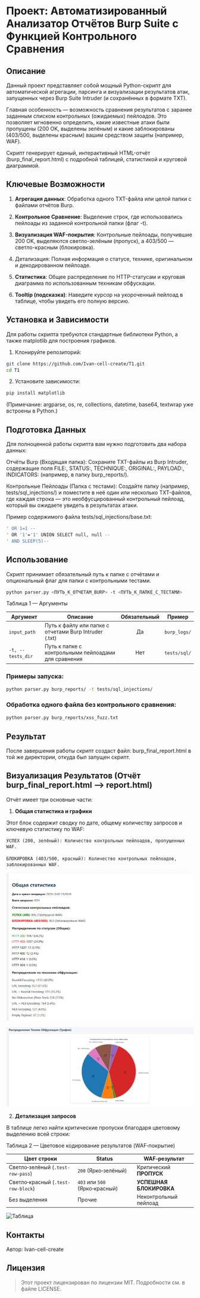 # Проект: Автоматизированный Анализатор Отчётов Burp Suite с Функцией Контрольного Сравнения

## Описание

Данный проект представляет собой мощный Python-скрипт для автоматической агрегации, парсинга и визуализации результатов атак, запущенных через Burp Suite Intruder (и сохранённых в формате TXT).

Главная особенность — возможность сравнения результатов с заранее заданным списком контрольных (ожидаемых) пейлоадов. Это позволяет мгновенно определить, какие известные атаки были пропущены (200 OK, выделены зелёным) и какие заблокированы (403/500, выделены красным) вашим средством защиты (например, WAF).

Скрипт генерирует единый, интерактивный HTML-отчёт (burp_final_report.html) с подробной таблицей, статистикой и круговой диаграммой.

## Ключевые Возможности

1. **Агрегация данных**: Обработка одного TXT-файла или целой папки с файлами отчётов Burp.

2. **Контрольное Сравнение**: Выделение строк, где использовались пейлоады из заданной контрольной папки (флаг -t).

3. **Визуализация WAF-покрытия**: Контрольные пейлоады, получившие 200 OK, выделяются светло-зелёным (пропуск), а 403/500 — светло-красным (блокировка).

4. Детализация: Полная информация о статусе, технике, оригинальном и декодированном пейлоаде.

5. **Статистика**: Общее распределение по HTTP-статусам и круговая диаграмма по использованным техникам обфускации.

6. **Tooltip (подсказка)**: Наведите курсор на укороченный пейлоад в таблице, чтобы увидеть его полную версию.

## Установка и Зависимости

Для работы скрипта требуются стандартные библиотеки Python, а также matplotlib для построения графиков.

1. Клонируйте репозиторий:

```bash
git clone https://github.com/Ivan-cell-create/T1.git
cd T1
```

2. Установите зависимости:

```bash
pip install matplotlib
```
(Примечание: argparse, os, re, collections, datetime, base64, textwrap уже встроены в Python.)

## Подготовка Данных

Для полноценной работы скрипта вам нужно подготовить два набора данных:

Отчёты Burp (Входящая папка):
Сохраните TXT-файлы из Burp Intruder, содержащие поля FILE:, STATUS:, TECHNIQUE:, ORIGINAL:, PAYLOAD:, INDICATORS: (например, в папку burp_reports/).

Контрольные Пейлоады (Папка с тестами):
Создайте папку (например, tests/sql_injections/) и поместите в неё один или несколько TXT-файлов, где каждая строка — это необфусцированный контрольный пейлоад, который вы ожидаете увидеть в результатах атаки.

Пример содержимого файла tests/sql_injections/base.txt:

```bash
' OR 1=1 -- 
' OR '1'='1' UNION SELECT null, null --
' AND SLEEP(5)--
```

## Использование

Скрипт принимает обязательный путь к папке с отчётами и опциональный флаг для папки с контрольными тестами.

```bash
python parser.py <ПУТЬ_К_ОТЧЕТАМ_BURP> -t <ПУТЬ_К_ПАПКЕ_С_ТЕСТАМИ>
```

Таблица 1 — Аргументы

| Аргумент          | Описание                                               | Обязательный | Пример       |
| ----------------- | ------------------------------------------------------ | :----------: | ------------ |
| `input_path`      | Путь к файлу или папке с отчетами Burp Intruder (.txt) |      Да      | `burp_logs/` |
| `-t, --tests_dir` | Путь к папке с контрольными пейлоадами для сравнения   |      Нет     | `tests/sql/` |

### Примеры запуска:

```bash
python parser.py burp_reports/ -t tests/sql_injections/
```

### Обработка одного файла без контрольного сравнения:

```bash
python parser.py burp_reports/xss_fuzz.txt
```

## Результат

После завершения работы скрипт создаст файл: burp_final_report.html в той же директории, откуда был запущен скрипт.

## Визуализация Результатов (Отчёт burp_final_report.html --> report.html)

Отчёт имеет три основные части:

1. **Общая статистика и графики**

Этот блок содержит сводку по дате, общему количеству запросов и ключевую статистику по WAF:

    УСПЕХ (200, зелёный): Количество контрольных пейлоадов, пропущенных WAF.

    БЛОКИРОВКА (403/500, красный): Количество контрольных пейлоадов, заблокированных WAF.

![Статистика](./images/image1.jpg)

![Диаграмма](./images/image2.jpg)


2. **Детализация запросов**

В таблице легко найти критические пропуски благодаря цветовому выделению всей строки:

Таблица 2 — Цветовое кодирование результатов (WAF‑покрытие)

| Цвет строки                        | Status                         | WAF‑результат           |
| ---------------------------------- | ------------------------------ | ----------------------- |
| Светло‑зелёный (`.test-row-pass`)  | `200` (Ярко‑зелёный)           | Критический **ПРОПУСК** |
| Светло‑красный (`.test-row-block`) | `403` или `500` (Ярко‑красный) | **УСПЕШНАЯ БЛОКИРОВКА** |
| Без выделения                      | Прочие                         | Неконтрольный пейлоад   |

![Таблица](./images/image3.png)

## Контакты

Автор: Ivan-cell-create

## Лицензия

> Этот проект лицензирован по лицензии MIT. Подробности см. в файле LICENSE.

